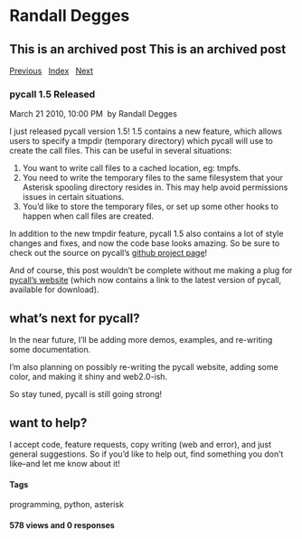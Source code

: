 # Randall Degges

## This is an archived post This is an archived post

[Previous][]   [Index][]   [Next][]

### pycall 1.5 Released

March 21 2010, 10:00 PM  by Randall Degges

I just released pycall version 1.5! 1.5 contains a new feature, which allows
users to specify a tmpdir (temporary directory) which pycall will use to create
the call files. This can be useful in several situations:

1.  You want to write call files to a cached location, eg: tmpfs.
2.  You need to write the temporary files to the same filesystem that your
    Asterisk spooling directory resides in. This may help avoid permissions
    issues in certain situations.
3.  You’d like to store the temporary files, or set up some other hooks to
    happen when call files are created.

In addition to the new tmpdir feature, pycall 1.5 also contains a lot of style
changes and fixes, and now the code base looks amazing. So be sure to check out
the source on pycall’s [github project page][]!

And of course, this post wouldn’t be complete without me making a plug for
[pycall’s website][] (which now contains a link to the latest version of pycall,
available for download).

## what’s next for pycall?

In the near future, I’ll be adding more demos, examples, and re-writing some
documentation.

I’m also planning on possibly re-writing the pycall website, adding some color,
and making it shiny and web2.0-ish.

So stay tuned, pycall is still going strong!

## want to help?

I accept code, feature requests, copy writing (web and error), and just general
suggestions. So if you’d like to help out, find something you don’t like–and let
me know about it!

#### Tags

programming, python, asterisk

#### 578 views and 0 responses

  [Previous]: ../../../posts/2010/05/announcing-django-quotes.html
  [Index]: ../../../index-7.html
  [Next]: ../../../posts/2010/03/basic-xml-parsing-with-python-and-lxml.html
  [github project page]: http://github.com/comradeb14ck/pycall
  [pycall’s website]: http://pycall.org/
